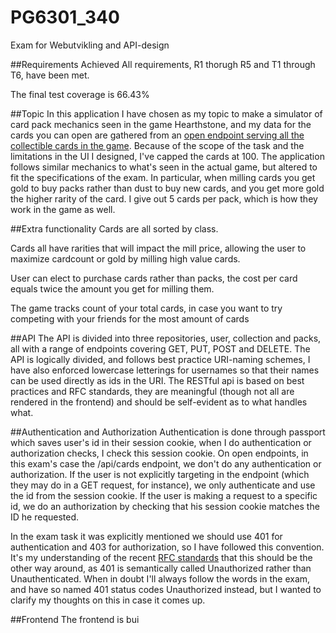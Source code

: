 # PG6301_340
 Exam for Webutvikling and API-design

##Requirements Achieved
All requirements, R1 thorugh R5 and T1 through T6, have been met.

The final test coverage is 66.43%


##Topic
In this application I have chosen as my topic to make a simulator of card pack mechanics seen in the game Hearthstone,
and my data for the cards you can open are gathered from an [open endpoint serving all the collectible cards in the game](
https://hearthstonejson.com/). Because of the scope of the task and the limitations in the UI I designed, I've capped the
cards at 100. The application follows similar mechanics to what's seen in the actual game, but altered to fit the
specifications of the exam. In particular, when milling cards you get gold to buy packs rather than dust to buy new cards,
and you get more gold the higher rarity of the card. I give out 5 cards per pack, which is how they work in the game
as well.


##Extra functionality
Cards are all sorted by class.

Cards all have rarities that will impact the mill price, allowing the user to maximize cardcount or gold by milling high
value cards.

User can elect to purchase cards rather than packs, the cost per card equals twice the amount you get for milling them.

The game tracks count of your total cards, in case you want to try competing with your friends for the most amount of cards

##API
The API is divided into three repositories, user, collection and packs, all with a range of endpoints covering GET, PUT,
POST and DELETE. The API is logically divided, and follows best practice URI-naming schemes, I have also enforced lowercase
letterings for usernames so that their names can be used directly as ids in the URI. The RESTful api is based on best
practices and RFC standards, they are meaningful (though not all are rendered in the frontend) and should be self-evident
as to what handles what. 

##Authentication and Authorization
Authentication is done through passport which saves user's id in their session cookie, when I do authentication or
authorization checks, I check this session cookie. On open endpoints, in this exam's case the /api/cards endpoint,
we don't do any authentication or authorization. If the user is not explicitly targeting in the endpoint (which they may do
in a GET request, for instance), we only authenticate and use the id from the session cookie. If the user is making a 
request to a specific id, we do an authorization by checking that his session cookie matches the ID he requested.

In the exam task it was explicitly mentioned we should use 401 for authentication and 403 for authorization, so I have
followed this convention. It's my understanding of the recent [RFC standards](https://tools.ietf.org/html/rfc7235#section-4.1)
that this should be the other way around, as 401 is semantically called Unauthorized rather than Unauthenticated. When in
doubt I'll always follow the words in the exam, and have so named 401 status codes Unauthorized instead, 
but I wanted to clarify my thoughts on this in case it comes up.

##Frontend
The frontend is bui